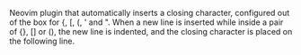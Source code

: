 Neovim plugin that automatically inserts a closing character, configured out of the box for {, [, (, ' and ".
When a new line is inserted while inside a pair of {}, [] or (), the new line is indented, and the closing character is placed on the following line.
